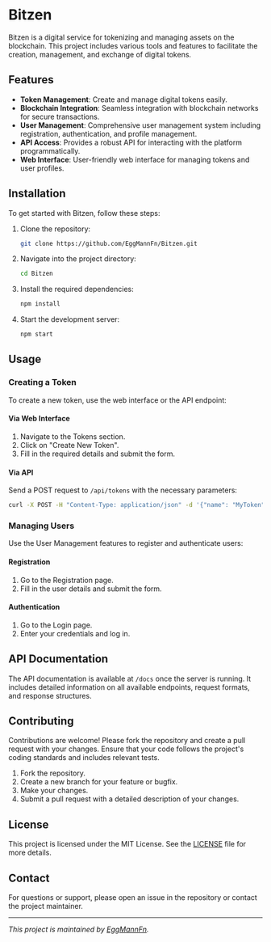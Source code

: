 
# Bitzen

Bitzen is a digital service for tokenizing and managing assets on the blockchain. This project includes various tools and features to facilitate the creation, management, and exchange of digital tokens.

## Features

- **Token Management**: Create and manage digital tokens easily.
- **Blockchain Integration**: Seamless integration with blockchain networks for secure transactions.
- **User Management**: Comprehensive user management system including registration, authentication, and profile management.
- **API Access**: Provides a robust API for interacting with the platform programmatically.
- **Web Interface**: User-friendly web interface for managing tokens and user profiles.

## Installation

To get started with Bitzen, follow these steps:

1. Clone the repository:
   ```sh
   git clone https://github.com/EggMannFn/Bitzen.git
   ```
2. Navigate into the project directory:
   ```sh
   cd Bitzen
   ```
3. Install the required dependencies:
   ```sh
   npm install
   ```
4. Start the development server:
   ```sh
   npm start
   ```

## Usage

### Creating a Token

To create a new token, use the web interface or the API endpoint:

#### Via Web Interface
1. Navigate to the Tokens section.
2. Click on "Create New Token".
3. Fill in the required details and submit the form.

#### Via API
Send a POST request to `/api/tokens` with the necessary parameters:
```sh
curl -X POST -H "Content-Type: application/json" -d '{"name": "MyToken", "symbol": "MTK", "initialSupply": 1000}' http://localhost:3000/api/tokens
```

### Managing Users

Use the User Management features to register and authenticate users:

#### Registration
1. Go to the Registration page.
2. Fill in the user details and submit the form.

#### Authentication
1. Go to the Login page.
2. Enter your credentials and log in.

## API Documentation

The API documentation is available at `/docs` once the server is running. It includes detailed information on all available endpoints, request formats, and response structures.

## Contributing

Contributions are welcome! Please fork the repository and create a pull request with your changes. Ensure that your code follows the project's coding standards and includes relevant tests.

1. Fork the repository.
2. Create a new branch for your feature or bugfix.
3. Make your changes.
4. Submit a pull request with a detailed description of your changes.

## License

This project is licensed under the MIT License. See the [LICENSE](LICENSE) file for more details.

## Contact

For questions or support, please open an issue in the repository or contact the project maintainer.

---

*This project is maintained by [EggMannFn](https://github.com/EggMannFn/).*
